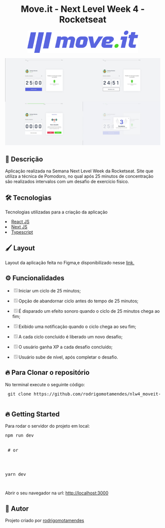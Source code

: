 <h1 align="center"> Move.it - Next Level Week 4 - Rocketseat </h1>

<p align="center">
 <img src="https://github.com/rodrigomotamendes/nlw4_moveit-next/blob/main/public/logo-full.svg" width="360" alt="accessibility text">
</p>

<p align="center">
 <img src="https://github.com/rodrigomotamendes/nlw4_moveit-next/blob/main/public/Site-Prints.jpg" alt="accessibility text">
</p>

<h2>🚀 Descrição</h2>

<p> Aplicação realizada na Semana Next Level Week da Rocketseat. Site que utiliza a técnica de Pomodoro, no qual após 25 minutos de concentração são realizados intervalos com um desafio de exercício físico.</p>


<h2>🛠 Tecnologias</h2>

<p> Tecnologias utilizadas para a criação da aplicação</p>

<u>
 <li>
  <a href='https://reactjs.org/' rel="nofollow">React JS</a>
 </li>
 <li>
  <a href='https://nextjs.org/' rel="nofollow">Next JS</a>
 </li>
 <li>
  <a href='https://www.typescriptlang.org/' rel="nofollow">Typescript</a>
 </li>
</u>

<h2>🖌 Layout</h2>

<p>Layout da aplicação feita no Figma,e  disponibilizado nesse <a href='https://www.figma.com/file/ge20pu3ofMOKoliUyKx1Nl/Move.it-1.0' rel="nofollow">link.</a></p>

<h2>⚙ Funcionalidades</h2>

<ul class="constains-task-list">
 <li class="task-list-item">
  <input type="checkbox" id disabled class="task-list-item-checkbox" checked>Iniciar um ciclo de 25 minutos;</li>
 </li>
</ul>
<ul class="constains-task-list">
 <li class="task-list-item">
  <input type="checkbox" id disabled class="task-list-item-checkbox" checked>Opção de abandornar ciclo antes do tempo de 25 minutos;</li>
 </li>
</ul>
<ul class="constains-task-list">
 <li class="task-list-item">
  <input type="checkbox" id disabled class="task-list-item-checkbox" checked>É disparado um efeito sonoro quando o ciclo de 25 minutos chega ao fim;</li>
 </li>
</ul>
<ul class="constains-task-list">
 <li class="task-list-item">
  <input type="checkbox" id disabled class="task-list-item-checkbox" checked>Exibido uma notificação quando o ciclo chega ao seu fim;</li>
 </li>
</ul>
<ul class="constains-task-list">
 <li class="task-list-item">
  <input type="checkbox" id disabled class="task-list-item-checkbox" checked>A cada ciclo concluido é liberado um novo desafio;</li>
 </li>
</ul>
<ul class="constains-task-list">
 <li class="task-list-item">
  <input type="checkbox" id disabled class="task-list-item-checkbox" checked>O usuário ganha XP a cada desafio concluído;</li>
 </li>
</ul>
<ul class="constains-task-list">
 <li class="task-list-item">
  <input type="checkbox" id disabled class="task-list-item-checkbox" checked>Usuário sube de nível, após completar o desafio.</li>
 </li>
<div class="highlight highlight-source-shell">
</ul>
 


<h2>🔥 Para Clonar o repositório</h2>

<p>No terminal execute o seguinte código: </p>

<div class="highlight highlight-source-shell">
 <pre>
 git clone https://github.com/rodrigomotamendes/nlw4_moveit-next/

</pre>

</div>

<h2>🔥 Getting Started</h2>

<p>Para rodar o servidor do projeto em local: </p>

<div class="highlight highlight-source-shell">
<pre>
npm run dev

<span class="pl-c">
 <span class="pl-c"># or</span>
 
 </span>

yarn dev

</pre>

</div>

<p>Abrir o seu navegador na url: <a href='http://localhost:3000' rel="nofollow">http://localhost:3000</a></p>

<h2>💜 Autor</h2>

<p>Projeto criado por <a href='https://www.linkedin.com/in/rodrigo-mota-mendes/' rel="nofollow">rodrigomotamendes</a></p>
